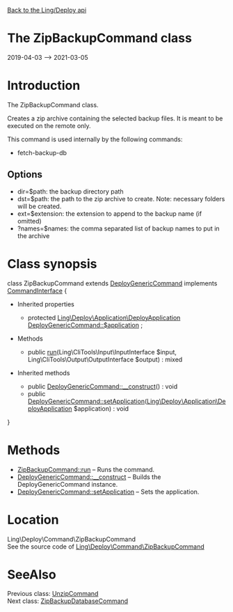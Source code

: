 [Back to the Ling/Deploy api](https://github.com/lingtalfi/Deploy/blob/master/doc/api/Ling/Deploy.md)



The ZipBackupCommand class
================
2019-04-03 --> 2021-03-05






Introduction
============

The ZipBackupCommand class.

Creates a zip archive containing the selected backup files.
It is meant to be executed on the remote only.

This command is used internally by the following commands:
- fetch-backup-db


Options
--------------

- dir=$path: the backup directory path
- dst=$path: the path to the zip archive to create.
         Note: necessary folders will be created.
- ext=$extension: the extension to append to the backup name (if omitted)
- ?names=$names: the comma separated list of backup names to put in the archive



Class synopsis
==============


class <span class="pl-k">ZipBackupCommand</span> extends [DeployGenericCommand](https://github.com/lingtalfi/Deploy/blob/master/doc/api/Ling/Deploy/Command/DeployGenericCommand.md) implements [CommandInterface](https://github.com/lingtalfi/CliTools/blob/master/doc/api/Ling/CliTools/Command/CommandInterface.md) {

- Inherited properties
    - protected [Ling\Deploy\Application\DeployApplication](https://github.com/lingtalfi/Deploy/blob/master/doc/api/Ling/Deploy/Application/DeployApplication.md) [DeployGenericCommand::$application](#property-application) ;

- Methods
    - public [run](https://github.com/lingtalfi/Deploy/blob/master/doc/api/Ling/Deploy/Command/ZipBackupCommand/run.md)(Ling\CliTools\Input\InputInterface $input, Ling\CliTools\Output\OutputInterface $output) : mixed

- Inherited methods
    - public [DeployGenericCommand::__construct](https://github.com/lingtalfi/Deploy/blob/master/doc/api/Ling/Deploy/Command/DeployGenericCommand/__construct.md)() : void
    - public [DeployGenericCommand::setApplication](https://github.com/lingtalfi/Deploy/blob/master/doc/api/Ling/Deploy/Command/DeployGenericCommand/setApplication.md)([Ling\Deploy\Application\DeployApplication](https://github.com/lingtalfi/Deploy/blob/master/doc/api/Ling/Deploy/Application/DeployApplication.md) $application) : void

}






Methods
==============

- [ZipBackupCommand::run](https://github.com/lingtalfi/Deploy/blob/master/doc/api/Ling/Deploy/Command/ZipBackupCommand/run.md) &ndash; Runs the command.
- [DeployGenericCommand::__construct](https://github.com/lingtalfi/Deploy/blob/master/doc/api/Ling/Deploy/Command/DeployGenericCommand/__construct.md) &ndash; Builds the DeployGenericCommand instance.
- [DeployGenericCommand::setApplication](https://github.com/lingtalfi/Deploy/blob/master/doc/api/Ling/Deploy/Command/DeployGenericCommand/setApplication.md) &ndash; Sets the application.





Location
=============
Ling\Deploy\Command\ZipBackupCommand<br>
See the source code of [Ling\Deploy\Command\ZipBackupCommand](https://github.com/lingtalfi/Deploy/blob/master/Command/ZipBackupCommand.php)



SeeAlso
==============
Previous class: [UnzipCommand](https://github.com/lingtalfi/Deploy/blob/master/doc/api/Ling/Deploy/Command/UnzipCommand.md)<br>Next class: [ZipBackupDatabaseCommand](https://github.com/lingtalfi/Deploy/blob/master/doc/api/Ling/Deploy/Command/ZipBackupDatabaseCommand.md)<br>
